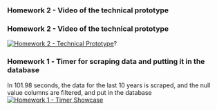 ### Homework 2 - Video of the technical prototype
### Homework 2 - Video of the technical prototype

[![Homework 2 - Technical Prototype](https://i.vimeocdn.com/video/1957402362-3214ff7ba73ed6d9685c35b4621a0ca539d3a10865c46f3bba23435d400d411a-d?f=webp)](https://vimeo.com/1035817627?share=copy#t=0)?
### Homework 1 - Тimer for scraping data and putting it in the database
In 101.98 seconds, the data for the last 10 years is scraped, and the null value columns are filtered, and put in the database
[![Homework 1 - Timer Showcase](https://i.vimeocdn.com/video/1948207510-914f6cb5afda9a2ecd308e191ac9eec951fdcd7b8b7c90e0f893dc5938535dbe-d?f=webp)](https://vimeo.com/manage/videos/1028123077)

